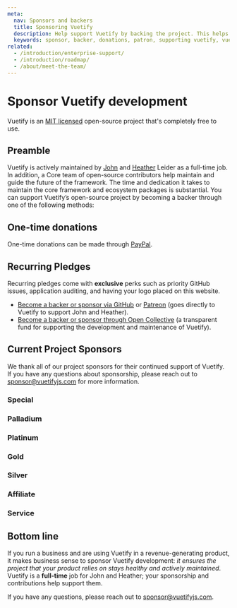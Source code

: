 ```yaml
---
meta:
  nav: Sponsors and backers
  title: Sponsoring Vuetify
  description: Help support Vuetify by backing the project. This helps with the maintenance of existing features and the development of new ones.
  keywords: sponsor, backer, donations, patron, supporting vuetify, vuetify support
related:
  - /introduction/enterprise-support/
  - /introduction/roadmap/
  - /about/meet-the-team/
---
```


# Sponsor Vuetify development

Vuetify is an [MIT licensed](https://github.com/vuetifyjs/vuetify/blob/master/LICENSE.md) open-source project that's completely free to use.

<entry />

## Preamble

Vuetify is actively maintained by [John](https://github.com/johnleider) and [Heather](https://github.com/heatherleider) Leider as a full-time job. In addition, a Core team of open-source contributors help maintain and guide the future of the framework. The time and dedication it takes to maintain the core framework and ecosystem packages is substantial. You can support Vuetify’s open-source project by becoming a backer through one of the following methods:

## One-time donations

One-time donations can be made through [PayPal](https://paypal.me/vuetify).

## Recurring Pledges

Recurring pledges come with **exclusive** perks such as priority GitHub issues, application auditing, and having your logo placed on this website.

- [Become a backer or sponsor via GitHub](https://github.com/sponsors/johnleider) or [Patreon](https://www.patreon.com/vuetify) (goes directly to Vuetify to support John and Heather).
- [Become a backer or sponsor through Open Collective](https://opencollective.com/vuetify) (a transparent fund for supporting the development and maintenance of Vuetify).

## Current Project Sponsors

We thank all of our project sponsors for their continued support of Vuetify. If you have any questions about sponsorship, please reach out to [sponsor@vuetifyjs.com](mailto:sponsor@vuetifyjs.com) for more information.

### Special

<sponsors tier="-1" width="240" />

### Palladium

<sponsors tier="0" />

<!-- ### Diamond

<sponsors tier="1" /> -->

### Platinum

<sponsors tier="2" />

### Gold

<sponsors tier="3" />

### Silver

<sponsors tier="4" />

### Affiliate

<sponsors tier="5" />

### Service

<sponsors tier="6" />

## Bottom line

If you run a business and are using Vuetify in a revenue-generating product, it makes business sense to sponsor Vuetify development: *it ensures the project that your product relies on stays healthy and actively maintained*. Vuetify is a **full-time** job for John and Heather; your sponsorship and contributions help support them.

If you have any questions, please reach out to [sponsor@vuetifyjs.com](mailto:sponsor@vuetifyjs.com).
